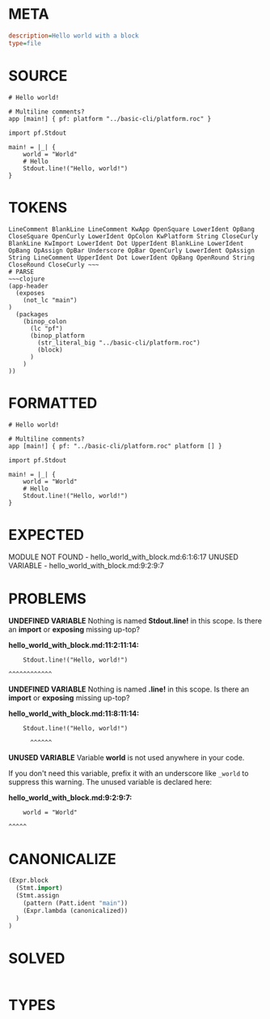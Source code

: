 # META
~~~ini
description=Hello world with a block
type=file
~~~
# SOURCE
~~~roc
# Hello world!

# Multiline comments?
app [main!] { pf: platform "../basic-cli/platform.roc" }

import pf.Stdout

main! = |_| {
	world = "World"
	# Hello
	Stdout.line!("Hello, world!")
}
~~~
# TOKENS
~~~text
LineComment BlankLine LineComment KwApp OpenSquare LowerIdent OpBang CloseSquare OpenCurly LowerIdent OpColon KwPlatform String CloseCurly BlankLine KwImport LowerIdent Dot UpperIdent BlankLine LowerIdent OpBang OpAssign OpBar Underscore OpBar OpenCurly LowerIdent OpAssign String LineComment UpperIdent Dot LowerIdent OpBang OpenRound String CloseRound CloseCurly ~~~
# PARSE
~~~clojure
(app-header
  (exposes
    (not_lc "main")
)
  (packages
    (binop_colon
      (lc "pf")
      (binop_platform
        (str_literal_big "../basic-cli/platform.roc")
        (block)
      )
    )
))
~~~
# FORMATTED
~~~roc
# Hello world!

# Multiline comments?
app [main!] { pf: "../basic-cli/platform.roc" platform [] }

import pf.Stdout

main! = |_| {
	world = "World"
	# Hello
	Stdout.line!("Hello, world!")
}
~~~
# EXPECTED
MODULE NOT FOUND - hello_world_with_block.md:6:1:6:17
UNUSED VARIABLE - hello_world_with_block.md:9:2:9:7
# PROBLEMS
**UNDEFINED VARIABLE**
Nothing is named **Stdout.line!** in this scope.
Is there an **import** or **exposing** missing up-top?

**hello_world_with_block.md:11:2:11:14:**
```roc
	Stdout.line!("Hello, world!")
```
	^^^^^^^^^^^^


**UNDEFINED VARIABLE**
Nothing is named **.line!** in this scope.
Is there an **import** or **exposing** missing up-top?

**hello_world_with_block.md:11:8:11:14:**
```roc
	Stdout.line!("Hello, world!")
```
	      ^^^^^^


**UNUSED VARIABLE**
Variable **world** is not used anywhere in your code.

If you don't need this variable, prefix it with an underscore like `_world` to suppress this warning.
The unused variable is declared here:

**hello_world_with_block.md:9:2:9:7:**
```roc
	world = "World"
```
	^^^^^


# CANONICALIZE
~~~clojure
(Expr.block
  (Stmt.import)
  (Stmt.assign
    (pattern (Patt.ident "main"))
    (Expr.lambda (canonicalized))
  )
)
~~~
# SOLVED
~~~clojure
~~~
# TYPES
~~~roc
~~~
